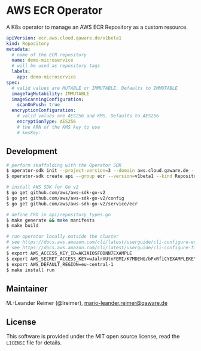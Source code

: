 # AWS ECR Operator

A K8s operator to manage an AWS ECR Repository as a custom resource.

```yaml
apiVersion: ecr.aws.cloud.qaware.de/v1beta1
kind: Repository
metadata:
  # name of the ECR repository
  name: demo-microservice
  # will be used as repository tags
  labels:
    app: demo-microservice
spec:
  # valid values are MUTABLE or IMMUTABLE. Defaults to IMMUTABLE
  imageTagMutability: IMMUTABLE
  imageScanningConfiguration:
    scanOnPush: true
  encryptionConfiguration:
    # valid values are AES256 and KMS. Defaults to AES256
    encryptionType: AES256
    # the ARN of the KMS key to use
    # kmsKey: 
```

## Development

```bash
# perform skaffolding with the Operator SDK
$ operator-sdk init --project-version=3 --domain aws.cloud.qaware.de --repo github.com/lreimer/aws-ecr-operator
$ operator-sdk create api --group ecr --version=v1beta1 --kind Repository --resource --controller

# install AWS SDK for Go v2
$ go get github.com/aws/aws-sdk-go-v2
$ go get github.com/aws/aws-sdk-go-v2/config
$ go get github.com/aws/aws-sdk-go-v2/service/ecr

# define CRD in api/repository_types.go
$ make generate && make manifests
$ make build

# run operator locally outside the cluster
# see https://docs.aws.amazon.com/cli/latest/userguide/cli-configure-envvars.html
# see https://docs.aws.amazon.com/cli/latest/userguide/cli-configure-files.html
$ export AWS_ACCESS_KEY_ID=AKIAIOSFODNN7EXAMPLE
$ export AWS_SECRET_ACCESS_KEY=wJalrXUtnFEMI/K7MDENG/bPxRfiCYEXAMPLEKEY
$ export AWS_DEFAULT_REGION=eu-central-1
$ make install run
```

## Maintainer

M.-Leander Reimer (@lreimer), <mario-leander.reimer@qaware.de>

## License

This software is provided under the MIT open source license, read the `LICENSE`
file for details.

